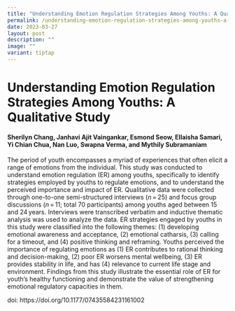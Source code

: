 ```yaml
---
title: "Understanding Emotion Regulation Strategies Among Youths: A Qualitative Study"
permalink: /understanding-emotion-regulation-strategies-among-youths-a-qualitative-study/
date: 2023-03-27
layout: post
description: ""
image: ""
variant: tiptap
---
```

<h1><strong>Understanding Emotion Regulation Strategies Among Youths: A Qualitative Study</strong></h1>
<h4>Sherilyn Chang, Janhavi Ajit Vaingankar, Esmond Seow, Ellaisha Samari, Yi Chian Chua, Nan Luo, Swapna Verma, and Mythily Subramaniam</h4>
<p>The period of youth encompasses a myriad of experiences that often elicit
a range of emotions from the individual. This study was conducted to understand
emotion regulation (ER) among youths, specifically to identify strategies
employed by youths to regulate emotions, and to understand the perceived
importance and impact of ER. Qualitative data were collected through one-to-one
semi-structured interviews (<em>n</em> = 25) and focus group discussions
(<em>n</em> = 11; total 70 participants) among youths aged between 15 and
24 years. Interviews were transcribed verbatim and inductive thematic analysis
was used to analyze the data. ER strategies engaged by youths in this study
were classified into the following themes: (1) developing emotional awareness
and acceptance, (2) emotional catharsis, (3) calling for a timeout, and
(4) positive thinking and reframing. Youths perceived the importance of
regulating emotions as (1) ER contributes to rational thinking and decision-making,
(2) poor ER worsens mental wellbeing, (3) ER provides stability in life,
and has (4) relevance to current life stage and environment. Findings from
this study illustrate the essential role of ER for youth’s healthy functioning
and demonstrate the value of strengthening emotional regulatory capacities
in them.</p>
<p></p>
<p>doi: https://doi.org/10.1177/07435584231161002
<br>
</p>